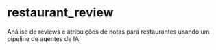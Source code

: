 # restaurant_review
Análise de reviews e atribuições de notas para restaurantes usando um pipeline de agentes de IA
